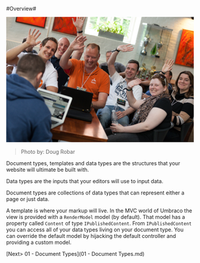#Overview#

![9024299167_a34d0645ff_o.jpg](assets/9024299167_a34d0645ff_o.jpg)
>Photo by: Doug Robar

Document types, templates and data types are the structures that your website will ultimate be built with.

Data types are the inputs that your editors will use to input data.

Document types are collections of data types that can represent either a page or just data.

A template is where your markup will live.  In the MVC world of Umbraco the view is provided with a `RenderModel` model (by default).  That model has a property called `Content` of type `IPublishedContent`.  From `IPublishedContent` you can access all of your data types living on your document type.  You can override the default model by hijacking the default controller and providing a custom model.

[Next> 01 - Document Types](01 - Document Types.md)